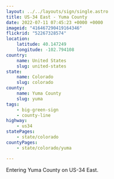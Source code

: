 ```yaml
---
layout: ../../layouts/sign/single.astro
title: US-34 East - Yuma County
date: 2022-07-11 07:45:23 +0000 +0000
imageid: "416467290419164346"
flickrid: "52267328574"
location:
    latitude: 40.147249
    longitude: -102.794108
country:
    name: United States
    slug: united-states
state:
    name: Colorado
    slug: colorado
county:
    name: Yuma County
    slug: yuma
tags:
    - big-green-sign
    - county-line
highway:
    - us34
statePages:
    - state/colorado
countyPages:
    - state/colorado/yuma

---
```

Entering Yuma County on US-34 East.